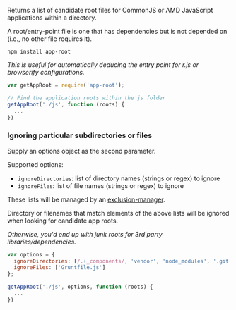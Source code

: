 Returns a list of candidate root files for CommonJS or AMD JavaScript applications within a directory.

A root/entry-point file is one that has dependencies but is not depended on (i.e., no other file requires it).

`npm install app-root`

*This is useful for automatically deducing the entry point for r.js or browserify configurations.*

```javascript
var getAppRoot = require('app-root');

// Find the application roots within the js folder
getAppRoot('./js', function (roots) {
  ...
})
```

### Ignoring particular subdirectories or files

Supply an options object as the second parameter.

Supported options:

* `ignoreDirectories`: list of directory names (strings or regex) to ignore
* `ignoreFiles`: list of file names (strings or regex) to ignore

These lists will be managed by an [exclusion-manager](https://github.com/mrjoelkemp/node-exclusion-manager).

Directory or filenames that match elements of the above lists will be ignored when looking for candidate app roots.

*Otherwise, you'd end up with junk roots for 3rd party libraries/dependencies.*

```javascript
var options = {
  ignoreDirectories: [/.+_components/, 'vendor', 'node_modules', '.git'],
  ignoreFiles: ['Gruntfile.js']
};

getAppRoot('./js', options, function (roots) {
  ...
})
```